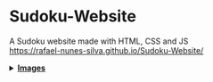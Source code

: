 # Sudoku-Website
A Sudoku website made with HTML, CSS and JS  
https://rafael-nunes-silva.github.io/Sudoku-Website/  
<details>
  <summary><b><u>Images</u></b></summary>
  <img src="https://user-images.githubusercontent.com/76886825/175785826-8a3e0421-070d-4db7-84b2-f6e0fd4af7e6.png">
  <img src="https://user-images.githubusercontent.com/76886825/175784742-8c2728b2-e336-46bf-bdf9-862b7a7090cb.png">
  <img src="https://user-images.githubusercontent.com/76886825/175785029-e1748c25-4420-4c06-8957-f9ff51ceca1a.png">
  <img src="https://user-images.githubusercontent.com/76886825/175785033-cabeeb28-6f72-461d-985a-773998911991.png">
  
